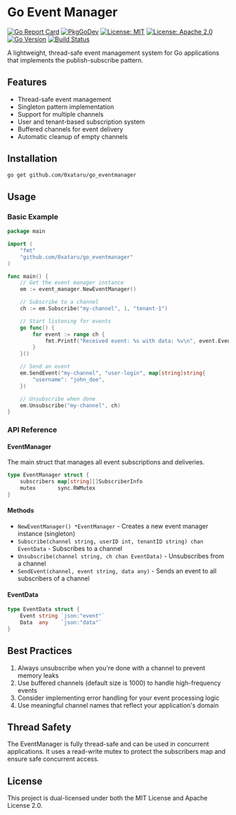 # Go Event Manager

[![Go Report Card](https://goreportcard.com/badge/github.com/0xataru/go_eventmanager)](https://goreportcard.com/report/github.com/0xataru/go_eventmanager)
[![PkgGoDev](https://pkg.go.dev/badge/github.com/0xataru/go_eventmanager)](https://pkg.go.dev/github.com/0xataru/go_eventmanager)
[![License: MIT](https://img.shields.io/badge/License-MIT-yellow.svg)](https://opensource.org/licenses/MIT)
[![License: Apache 2.0](https://img.shields.io/badge/License-Apache%202.0-blue.svg)](https://opensource.org/licenses/Apache-2.0)
[![Go Version](https://img.shields.io/badge/Go-1.21+-00ADD8?logo=go)](https://golang.org)
[![Build Status](https://img.shields.io/badge/build-passing-brightgreen)](https://github.com/0xataru/go_eventmanager/actions)

A lightweight, thread-safe event management system for Go applications that implements the publish-subscribe pattern.

## Features

- Thread-safe event management
- Singleton pattern implementation
- Support for multiple channels
- User and tenant-based subscription system
- Buffered channels for event delivery
- Automatic cleanup of empty channels

## Installation

```bash
go get github.com/0xataru/go_eventmanager
```

## Usage

### Basic Example

```go
package main

import (
    "fmt"
    "github.com/0xataru/go_eventmanager"
)

func main() {
    // Get the event manager instance
    em := event_manager.NewEventManager()

    // Subscribe to a channel
    ch := em.Subscribe("my-channel", 1, "tenant-1")

    // Start listening for events
    go func() {
        for event := range ch {
            fmt.Printf("Received event: %s with data: %v\n", event.Event, event.Data)
        }
    }()

    // Send an event
    em.SendEvent("my-channel", "user-login", map[string]string{
        "username": "john_doe",
    })

    // Unsubscribe when done
    em.Unsubscribe("my-channel", ch)
}
```

### API Reference

#### EventManager

The main struct that manages all event subscriptions and deliveries.

```go
type EventManager struct {
    subscribers map[string][]SubscriberInfo
    mutex       sync.RWMutex
}
```

#### Methods

- `NewEventManager() *EventManager` - Creates a new event manager instance (singleton)
- `Subscribe(channel string, userID int, tenantID string) chan EventData` - Subscribes to a channel
- `Unsubscribe(channel string, ch chan EventData)` - Unsubscribes from a channel
- `SendEvent(channel, event string, data any)` - Sends an event to all subscribers of a channel

#### EventData

```go
type EventData struct {
    Event string `json:"event"`
    Data  any    `json:"data"`
}
```

## Best Practices

1. Always unsubscribe when you're done with a channel to prevent memory leaks
2. Use buffered channels (default size is 1000) to handle high-frequency events
3. Consider implementing error handling for your event processing logic
4. Use meaningful channel names that reflect your application's domain

## Thread Safety

The EventManager is fully thread-safe and can be used in concurrent applications. It uses a read-write mutex to protect the subscribers map and ensure safe concurrent access.

## License

This project is dual-licensed under both the MIT License and Apache License 2.0.